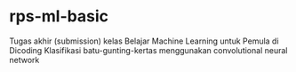 # rps-ml-basic

Tugas akhir (submission) kelas Belajar Machine Learning untuk Pemula di Dicoding
Klasifikasi batu-gunting-kertas menggunakan convolutional neural network